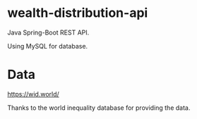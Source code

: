 # wealth-distribution-api

Java Spring-Boot REST API.

Using MySQL for database.

# Data

https://wid.world/

Thanks to the world inequality database for providing the data.